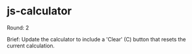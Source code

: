 # js-calculator

Round: 2

Brief:
Update the calculator to include a 'Clear' (C) button that resets the current calculation.
